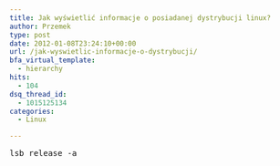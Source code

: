 ```yaml
---
title: Jak wyświetlić informacje o posiadanej dystrybucji linux?
author: Przemek
type: post
date: 2012-01-08T23:24:10+00:00
url: /jak-wyswietlic-informacje-o-dystrybucji/
bfa_virtual_template:
  - hierarchy
hits:
  - 104
dsq_thread_id:
  - 1015125134
categories:
  - Linux

---
```

<pre class="crayon-selected">lsb_release -a</pre>